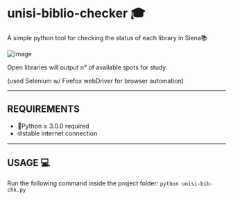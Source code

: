 # unisi-biblio-checker 🎓
A simple python tool for checking the status of each library in Siena📚

![image](https://user-images.githubusercontent.com/20042147/148055908-33611492-d4f8-4160-95ab-b14306dad0ee.png)

Open libraries will output n° of available spots for study.

(used Selenium w/ Firefox webDriver for browser automation) 

* * *
## REQUIREMENTS
- 🐍Python $\geq$ 3.0.0 required
- 🌐stable internet connection

* * *
## USAGE 💻
Run the following command inside the project folder:
`python unisi-bib-chk.py`
